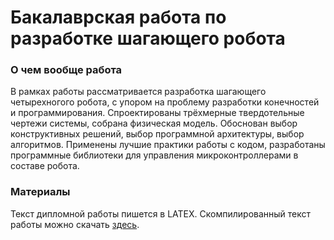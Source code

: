# Бакалаврская работа по разработке шагающего робота

### О чем вообще работа

В рамках работы рассматривается разработка шагающего четырехногого робота, с упором на проблему разработки конечностей и программирования. Спроектированы трёхмерные твердотельные чертежи системы, собрана физическая модель. Обоснован выбор конструктивных решений, выбор программной архитектуры, выбор алгоритмов. Применены лучшие практики работы с кодом, разработаны программные библиотеки для управления микроконтроллерами в составе робота.

### Материалы

Текст дипломной работы пишется в LATEX. Скомпилированный текст работы можно скачать [здесь](https://github.com/tonykolomeytsev/bachelor-level/raw/master/diploma/index.pdf).

